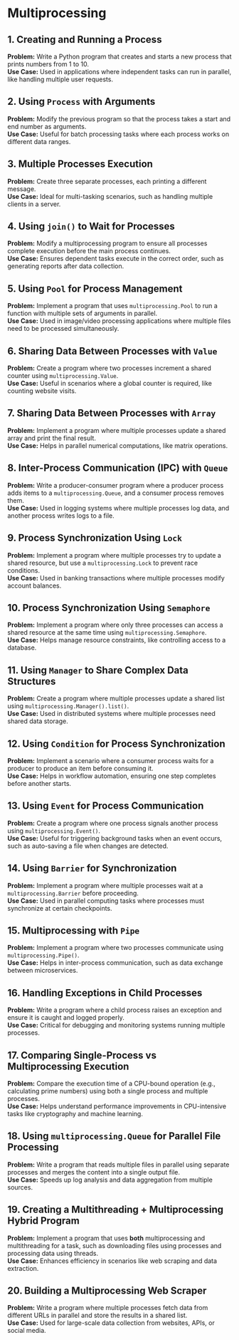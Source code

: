# Multiprocessing

## 1. Creating and Running a Process
**Problem:** Write a Python program that creates and starts a new process that prints numbers from 1 to 10.  
**Use Case:** Used in applications where independent tasks can run in parallel, like handling multiple user requests.

## 2. Using `Process` with Arguments
**Problem:** Modify the previous program so that the process takes a start and end number as arguments.  
**Use Case:** Useful for batch processing tasks where each process works on different data ranges.

## 3. Multiple Processes Execution
**Problem:** Create three separate processes, each printing a different message.  
**Use Case:** Ideal for multi-tasking scenarios, such as handling multiple clients in a server.

## 4. Using `join()` to Wait for Processes
**Problem:** Modify a multiprocessing program to ensure all processes complete execution before the main process continues.  
**Use Case:** Ensures dependent tasks execute in the correct order, such as generating reports after data collection.

## 5. Using `Pool` for Process Management
**Problem:** Implement a program that uses `multiprocessing.Pool` to run a function with multiple sets of arguments in parallel.  
**Use Case:** Used in image/video processing applications where multiple files need to be processed simultaneously.

## 6. Sharing Data Between Processes with `Value`
**Problem:** Create a program where two processes increment a shared counter using `multiprocessing.Value`.  
**Use Case:** Useful in scenarios where a global counter is required, like counting website visits.

## 7. Sharing Data Between Processes with `Array`
**Problem:** Implement a program where multiple processes update a shared array and print the final result.  
**Use Case:** Helps in parallel numerical computations, like matrix operations.

## 8. Inter-Process Communication (IPC) with `Queue`
**Problem:** Write a producer-consumer program where a producer process adds items to a `multiprocessing.Queue`, and a consumer process removes them.  
**Use Case:** Used in logging systems where multiple processes log data, and another process writes logs to a file.

## 9. Process Synchronization Using `Lock`
**Problem:** Implement a program where multiple processes try to update a shared resource, but use a `multiprocessing.Lock` to prevent race conditions.  
**Use Case:** Used in banking transactions where multiple processes modify account balances.

## 10. Process Synchronization Using `Semaphore`
**Problem:** Implement a program where only three processes can access a shared resource at the same time using `multiprocessing.Semaphore`.  
**Use Case:** Helps manage resource constraints, like controlling access to a database.

## 11. Using `Manager` to Share Complex Data Structures
**Problem:** Create a program where multiple processes update a shared list using `multiprocessing.Manager().list()`.  
**Use Case:** Used in distributed systems where multiple processes need shared data storage.

## 12. Using `Condition` for Process Synchronization
**Problem:** Implement a scenario where a consumer process waits for a producer to produce an item before consuming it.  
**Use Case:** Helps in workflow automation, ensuring one step completes before another starts.

## 13. Using `Event` for Process Communication
**Problem:** Create a program where one process signals another process using `multiprocessing.Event()`.  
**Use Case:** Useful for triggering background tasks when an event occurs, such as auto-saving a file when changes are detected.

## 14. Using `Barrier` for Synchronization
**Problem:** Implement a program where multiple processes wait at a `multiprocessing.Barrier` before proceeding.  
**Use Case:** Used in parallel computing tasks where processes must synchronize at certain checkpoints.

## 15. Multiprocessing with `Pipe`
**Problem:** Implement a program where two processes communicate using `multiprocessing.Pipe()`.  
**Use Case:** Helps in inter-process communication, such as data exchange between microservices.

## 16. Handling Exceptions in Child Processes
**Problem:** Write a program where a child process raises an exception and ensure it is caught and logged properly.  
**Use Case:** Critical for debugging and monitoring systems running multiple processes.

## 17. Comparing Single-Process vs Multiprocessing Execution
**Problem:** Compare the execution time of a CPU-bound operation (e.g., calculating prime numbers) using both a single process and multiple processes.  
**Use Case:** Helps understand performance improvements in CPU-intensive tasks like cryptography and machine learning.

## 18. Using `multiprocessing.Queue` for Parallel File Processing
**Problem:** Write a program that reads multiple files in parallel using separate processes and merges the content into a single output file.  
**Use Case:** Speeds up log analysis and data aggregation from multiple sources.

## 19. Creating a Multithreading + Multiprocessing Hybrid Program
**Problem:** Implement a program that uses **both** multiprocessing and multithreading for a task, such as downloading files using processes and processing data using threads.  
**Use Case:** Enhances efficiency in scenarios like web scraping and data extraction.

## 20. Building a Multiprocessing Web Scraper
**Problem:** Write a program where multiple processes fetch data from different URLs in parallel and store the results in a shared list.  
**Use Case:** Used for large-scale data collection from websites, APIs, or social media.

